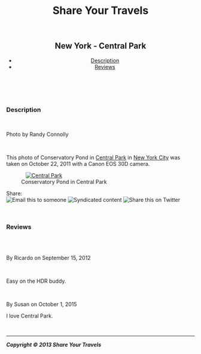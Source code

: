 <!DOCTYPE html>
<html>
<head lang="en">
   <meta charset="utf‐8">
   <title>Share Your Travels ‐‐ New York ‐ Central Park</title>
</head>
<body>
   <header>
   <h1>Share Your Travels</h1>
   <h2>New York ‐ Central Park</h2>
  <nav>
   <ul>
  	<li><a href="#description">Description</a></li>
  	<li><a href="#reviews">Reviews</a></li>
   </ul>
  </nav>
   </header>
   <article>
   <section>
  <h3 id="description">Description</h3>
   <p>Photo by Randy Connolly</p>
   <p>This photo of Conservatory Pond in <a href="http://www.centralpark.com/">Central Park</a> in <a href="newyork.html">New York City</a> was taken on October 22, 2011 with a Canon EOS 30D camera.  
   </p>
  <figure>
   <a href="images/large-central-park.jpg"><img src="images/central-park.jpg" alt="Central Park" title="Central Park"/></a>
   <figcaption>Conservatory Pond in Central Park</figcaption>
</figure> 
  <p>Share: <br/>
  <img src="images/social/email_16.png" alt="Email this to someone" />
  <img src="images/social/rss_16.png" alt="Syndicated content" />
  <img src="images/social/twitter_16.png" alt="Share this on Twitter" />
</p>  
   </section>
   <section>
   <h3 id="reviews">Reviews</h3>
   <div>
      <p>By Ricardo on September 15, 2012</p>
      <p>Easy on the HDR buddy.</p>
   </div>
   <div>
      <p>By Susan on October 1, 2015</p>
      <p>I love Central Park.</p>
   </div>
   <hr/>
    </section>
   </article>
   <footer>
      <p><strong><em>Copyright &copy; 2013 Share Your Travels</em></strong></p>
   </footer>
</body>
</html>
